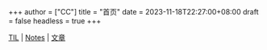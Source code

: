 +++
author = ["CC"]
title = "首页"
date = 2023-11-18T22:27:00+08:00
draft = false
headless = true
+++

[TIL](./notes/til) | [Notes](./notes/notes) | [文章](./articles/)
